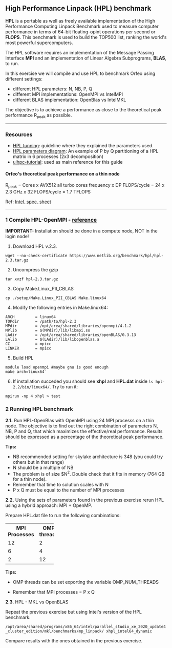## High Performance Linpack (HPL) benchmark

**HPL** is a portable as well as freely available implementation of the High Performance Computing Linpack Benchmark used to measure computer performance in terms of 64-bit floating-opint operations per second or **FLOPS**. This benchmark is used to build the TOP500 list, ranking the world's most powerful supercomputers.

The HPL software requires an implementation of the Message Passing Interface **MPI** and an implementation of Linear Algebra Subprograms, **BLAS**, to run.

In this exercise we will compile and use HPL to benchmark Orfeo using different settings:

* different HPL parameters: N, NB, P, Q
* different MPI implementations: OpenMPI vs IntelMPI
* different BLAS implementation: OpenBlas vs IntelMKL

The objective is to achieve a performance as close to the theoretical peak performance R<sub>peak</sub> as possible.

--------------------------

### Resources

- [HPL tunning](https://www.netlib.org/benchmark/hpl/tuning.html): guideline where they explained the parameters used.
- [HPL parameters diagram](https://www.researchgate.net/profile/Jesus-Labarta/publication/228524393/figure/fig1/AS:301996025368584@1449012871620/An-example-of-P-by-Q-partitioning-of-a-HPL-matrix-in-6-processes-2x3-decomposition.png): An example of P by Q partitioning of a HPL matrix in 6 processes (2x3 decomposition)
- [ulhpc-tutorial](https://ulhpc-tutorials.readthedocs.io/en/latest/parallel/mpi/HPL/): used as main reference for this guide

#### Orfeo's theoretical peak performance on a thin node

R<sub>peak</sub> =  Cores x AVX512 all turbo cores frequency x DP FLOPS/cycle = 24 x 2.3 GHz x 32 FLOPS/cycle = 1.7 TFLOPS

Ref: [Intel. spec. sheet](https://www.intel.com/content/dam/www/public/us/en/documents/specification-updates/xeon-scalable-spec-update.pdf)

------------------------


### 1 Compile HPL-OpenMPI - [reference](https://sites.google.com/site/rangsiman1993/comp-env/test-and-benchmarks/build-hpl-with-blas-and-mpi)

**IMPORTANT:** Installation should be done in a compute node, NOT in the login node!

1. Download HPL v.2.3.

`wget --no-check-certificate https://www.netlib.org/benchmark/hpl/hpl-2.3.tar.gz`

2. Uncompress the gzip

`tar xvzf hpl-2.3.tar.gz`

3. Copy Make.Linux_PII_CBLAS

`cp ./setup/Make.Linux_PII_CBLAS Make.linux64`

4. Modify the following entries in Make.linux64:
```
ARCH         = linux64
TOPdir       = /path/to/hpl-2.3
MPdir        = /opt/area/shared/libraries/openmpi/4.1.2
MPlib        = $(MPdir)/lib/libmpi.so
LAdir        = /opt/area/shared/libraries/openBLAS/0.3.13
LAlib        = $(LAdir)/lib/libopenblas.a
CC           = mpicc
LINKER       = mpicc
```
5. Build HPL
```
module load openmpi #maybe gnu is good enough
make arch=linux64`
```

6. If installation succeded you should see **xhpl** and **HPL.dat** inside `ls hpl-2.2/bin/linux64/`. Try to run it:

`mpirun -np 4 xhpl > test`

### 2 Running HPL benchmark

**2.1.** Run HPL-OpenBlas with OpenMPI using 24 MPI processs on a thin node. The objective is to find out the right combination of parameters N, NB, P and Q,  that which maximizes the effective/real performance. Results should be expressed as a percentage of the theoretical peak performance. 

**Tips:**

- NB recommended setting for skylake architecture is 348 (you could try others but in that range)
- N should be a multiple of NB
- The problem is of size $N<sup>2</sup>. Double check that it fits in memory (764 GB for a thin node).
- Remember that time to solution scales with N
- P x Q  must be equal to the number of MPI processes



**2.2.** Using the sets of parameters found in the previous exercise rerun HPL using a hybrid approach: MPI + OpenMP.

Prepare HPL.dat file to run the following combinations:

<table style="width:30%">  <tr>
    <th>MPI Processes</th>
    <th>OMP threads</th>
  </tr>
  <tr>
    <td>12</td>
    <td>2</td>
  </tr>
  <tr>
    <td>6</td>
    <td>4</td>
  </tr>
  <tr>
    <td>2</td>
    <td>12</td>
  </tr>
</table>

**Tips:** 

* OMP threads can be set exporting the variable OMP_NUM_THREADS

* Remember that MPI processes = P x Q 

**2.3.** HPL - MKL vs OpenBLAS

Repeat the previous exercise but using Intel's version of the HPL benchmark:

`/opt/area/shared/programs/x86_64/intel/parallel_studio_xe_2020_update4_cluster_edition/mkl/benchmarks/mp_linpack/ xhpl_intel64_dynamic`

Compare results with the ones obtained in the previous exercise.

​	

